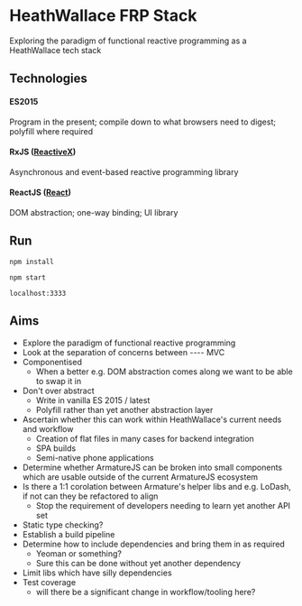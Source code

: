 # HeathWallace FRP Stack
Exploring the paradigm of functional reactive programming as a HeathWallace tech stack

## Technologies
#### ES2015
Program in the present; compile down to what browsers need to digest; polyfill where required

#### RxJS ([ReactiveX](http://reactivex.io/))
Asynchronous and event-based reactive programming library

#### ReactJS ([React](https://facebook.github.io/react/))
DOM abstraction; one-way binding; UI library


## Run

` npm install `

` npm start `

` localhost:3333 `

## Aims

- Explore the paradigm of functional reactive programming
- Look at the separation of concerns between ---- MVC
- Componentised
  - When a better e.g. DOM abstraction comes along we want to be able to swap it in
- Don't over abstract
  - Write in vanilla ES 2015 / latest
  - Polyfill rather than yet another abstraction layer
- Ascertain whether this can work within HeathWallace's current needs and workflow
  - Creation of flat files in many cases for backend integration
  - SPA builds
  - Semi-native phone applications
- Determine whether ArmatureJS can be broken into small components which are usable outside of the current ArmatureJS ecosystem
- Is there a 1:1 corolation between Armature's helper libs and e.g. LoDash, if not can they be refactored to align
  - Stop the requirement of developers needing to learn yet another API set
- Static type checking?
- Establish a build pipeline
- Determine how to include dependencies and bring them in as required
  - Yeoman or something?
  - Sure this can be done without yet another dependency
- Limit libs which have silly dependencies
- Test coverage
  - will there be a significant change in workflow/tooling here?

